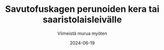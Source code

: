 ---
title: "Savutofuskagen perunoiden kera tai saaristolaisleivälle"
image: "https://vegaanibotti.lauravuo.me/2024/06/2024-06-19_small.png"
date: 2024-06-19
receipt_url: "https://viimeistamuruamyoten.com/savutofuskagen-perunoiden-kera-tai-saaristolaisleivalle/"
author: "Viimeistä murua myöten"
---